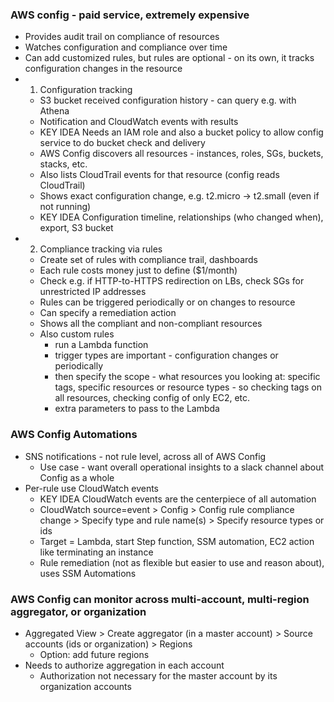 ### AWS config - paid service, extremely expensive
- Provides audit trail on compliance of resources
- Watches configuration and compliance over time
- Can add customized rules, but rules are optional - on its own, it tracks configuration changes in the resource
- 1. Configuration tracking
  - S3 bucket received configuration history - can query e.g. with Athena
  - Notification and CloudWatch events with results
  - KEY IDEA Needs an IAM role and also a bucket policy to allow config service to do bucket check and delivery
  - AWS Config discovers all resources - instances, roles, SGs, buckets, stacks, etc.
  - Also lists CloudTrail events for that resource (config reads CloudTrail)
  - Shows exact configuration change, e.g. t2.micro -> t2.small (even if not running)
  - KEY IDEA Configuration timeline, relationships (who changed when), export, S3 bucket
- 2. Compliance tracking via rules
  - Create set of rules with compliance trail, dashboards
  - Each rule costs money just to define ($1/month)
  - Check e.g. if HTTP-to-HTTPS redirection on LBs, check SGs for unrestricted IP addresses
  - Rules can be triggered periodically or on changes to resource
  - Can specify a remediation action
  - Shows all the compliant and non-compliant resources
  - Also custom rules 
    - run a Lambda function
	- trigger types are important - configuration changes or periodically
	- then specify the scope - what resources you looking at: specific tags, specific resources or resource types - so checking tags on all resources, checking config of only EC2, etc.
	- extra parameters to pass to the Lambda
	
### AWS Config Automations
- SNS notifications - not rule level, across all of AWS Config
  - Use case - want overall operational insights to a slack channel about Config as a whole
- Per-rule use CloudWatch events
  - KEY IDEA CloudWatch events are the centerpiece of all automation
  - CloudWatch source=event > Config > Config rule compliance change > Specify type and rule name(s) > Specify resource types or ids
  - Target = Lambda, start Step function, SSM automation, EC2 action like terminating an instance
  - Rule remediation (not as flexible but easier to use and reason about), uses SSM Automations

### AWS Config can monitor across multi-account, multi-region aggregator, or organization
- Aggregated View > Create aggregator (in a master account) > Source accounts (ids or organization) > Regions
  - Option: add future regions
- Needs to authorize aggregation in each account
  - Authorization not necessary for the master account by its organization accounts

